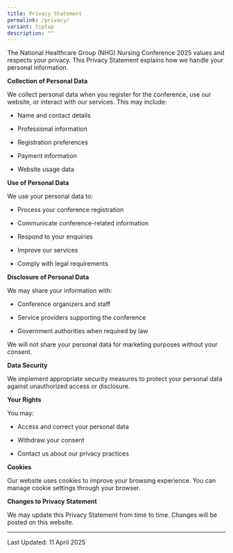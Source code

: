 ```yaml
---
title: Privacy Statement
permalink: /privacy/
variant: tiptap
description: ""
---
```

<p>The National Healthcare Group (NHG) Nursing Conference 2025 values and
respects your privacy. This Privacy Statement explains how we handle your
personal information.</p>
<p><strong>Collection of Personal Data</strong>
</p>
<p>We collect personal data when you register for the conference, use our
website, or interact with our services. This may include:</p>
<ul data-tight="true" class="tight">
<li>
<p>Name and contact details</p>
</li>
<li>
<p>Professional information</p>
</li>
<li>
<p>Registration preferences</p>
</li>
<li>
<p>Payment information</p>
</li>
<li>
<p>Website usage data</p>
</li>
</ul>
<p><strong>Use of Personal Data</strong>
</p>
<p>We use your personal data to:</p>
<ul data-tight="true" class="tight">
<li>
<p>Process your conference registration</p>
</li>
<li>
<p>Communicate conference-related information</p>
</li>
<li>
<p>Respond to your enquiries</p>
</li>
<li>
<p>Improve our services</p>
</li>
<li>
<p>Comply with legal requirements</p>
</li>
</ul>
<p><strong>Disclosure of Personal Data</strong>
</p>
<p>We may share your information with:</p>
<ul data-tight="true" class="tight">
<li>
<p>Conference organizers and staff</p>
</li>
<li>
<p>Service providers supporting the conference</p>
</li>
<li>
<p>Government authorities when required by law</p>
</li>
</ul>
<p>We will not share your personal data for marketing purposes without your
consent.</p>
<p><strong>Data Security</strong>
</p>
<p>We implement appropriate security measures to protect your personal data
against unauthorized access or disclosure.</p>
<p><strong>Your Rights</strong>
</p>
<p>You may:</p>
<ul data-tight="true" class="tight">
<li>
<p>Access and correct your personal data</p>
</li>
<li>
<p>Withdraw your consent</p>
</li>
<li>
<p>Contact us about our privacy practices</p>
</li>
</ul>
<p><strong>Cookies</strong>
</p>
<p>Our website uses cookies to improve your browsing experience. You can
manage cookie settings through your browser.</p>
<p><strong>Changes to Privacy Statement</strong>
</p>
<p>We may update this Privacy Statement from time to time. Changes will be
posted on this website.</p>
<hr>
<p></p>
<p>Last Updated: 11 April 2025</p>